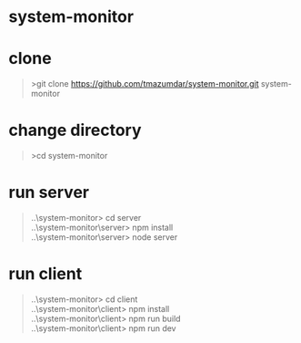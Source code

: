 # system-monitor

# clone 
> \>git clone https://github.com/tmazumdar/system-monitor.git system-monitor

# change directory
> \>cd system-monitor

# run server
> ..\system-monitor> cd server  
> ..\system-monitor\server> npm install  
> ..\system-monitor\server> node server  

# run client
> ..\system-monitor> cd client  
> ..\system-monitor\client> npm install  
> ..\system-monitor\client> npm run build  
> ..\system-monitor\client> npm run dev  
